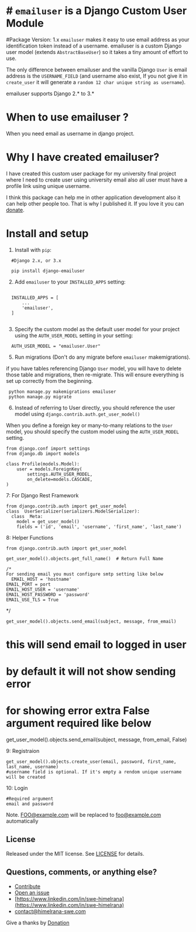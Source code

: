 
# # `emailuser` is a Django Custom User Module

#Package Version: 1.x
`emailuser` makes it easy to use email address as your identification token instead of a username.
emailuser is a custom Django user model (extends  `AbstractBaseUser`) so it takes a tiny amount of effort to use.

The only difference between emailuser and the vanilla Django  `User`  is email address is the  `USERNAME_FIELD`  (and username also exist, If you not give it in `create_user` it will generate a `random 12 char unique string as username`).

emailuser supports Django 2.* to 3.*
# When to use emailuser ?

When you need email as username in django project.

# Why I have created emailuser?

I have created this custom user package for my university final project where I need to create user using university email also all user must have a profile link using unique username.

I think this package can help me in other application development also it can help other people too. That is why I published it.
If you love it you can [donate](https://commerce.coinbase.com/checkout/c3eafb3c-65ba-40b5-b555-2037989de629).

# Install and setup

 1. Install with `pip`:
  ```
    #Django 2.x, or 3.x

    pip install django-emailuser 
  ```
 2. Add `emailuser` to your `INSTALLED_APPS` setting:
 
  ```  
    
    INSTALLED_APPS = [
        ...
        'emailuser',
    ]
    
  ```
 3. Specify the custom model as the default user model for your project using the `AUTH_USER_MODEL` setting in your setting:
 
  ```
    AUTH_USER_MODEL = "emailuser.User"
  ```
 5. Run migrations (Don't do any migrate before `emailuser` makemigrations).
 
   if you have tables referencing Django  `User`  model, you will have to delete those table and migrations, then re-migrate. This will ensure everything is set up correctly from the beginning.
  
   ```
    python manage.py makemigrations emailuser
    python manage.py migrate
  ```

 6. Instead of referring to User directly, you should reference the user model using  `django.contrib.auth.get_user_model()`

  When you define a foreign key or many-to-many relations to the  `User`  model, you should specify the custom model using the  `AUTH_USER_MODEL`  setting.

  ```
  from django.conf import settings
  from django.db import models

  class Profile(models.Model):
      user = models.ForeignKey(
          settings.AUTH_USER_MODEL,
          on_delete=models.CASCADE,
  )
  ```
7: For Django Rest Framework

    from django.contrib.auth import get_user_model
    class  UserSerializer(serializers.ModelSerializer):
      class  Meta:
        model = get_user_model()
        fields = ('id', 'email', 'username', 'first_name', 'last_name')

 8: Helper Functions
  

    from django.contrib.auth import get_user_model
    
    get_user_model().objects.get_full_name()  # Return Full Name
    
    /*
    For sending email you must configure smtp setting like below
      EMAIL_HOST = 'hostname'
    EMAIL_PORT = port
    EMAIL_HOST_USER = 'username'
    EMAIL_HOST_PASSWORD = 'password'
    EMAIL_USE_TLS = True
  */
  
    get_user_model().objects.send_email(subject, message, from_email)   
  
  # this will send email to logged in user
  # by default it will not show sending error 
  # for showing error extra False argument required like below
  
  get_user_model().objects.send_email(subject, message, from_email, False)  

9: Registraion

    get_user_model().objects.create_user(email, password, first_name, last_name, username)
    #username field is optional. If it's empty a rendom unique username will be created
    
10: Login

    #Required argument
    email and password

Note. FOO@example.com will be replaced to foo@example.com automatically

 
## License

Released under the MIT license. See [LICENSE](https://github.com/Swe-HimelRana/django-email-user/blob/master/LICENSE) for details.

## [](https://github.com/Swe-HimelRana/django-email-user#questions-comments-or-anything-else)Questions, comments, or anything else?
-   [Contribute](https://github.com/Swe-HimelRana/django-email-user/)
-   [Open an issue](https://github.com/Swe-HimelRana/django-email-user/issues)
-   [https://www.linkedin.com/in/swe-himelrana](https://www.linkedin.com/in/swe-himelrana)
-   [contact@himelrana-swe.com](mailto:contact@himelrana-swe.com)
 
 Give a thanks by [Donation](https://commerce.coinbase.com/checkout/c3eafb3c-65ba-40b5-b555-2037989de629)
 